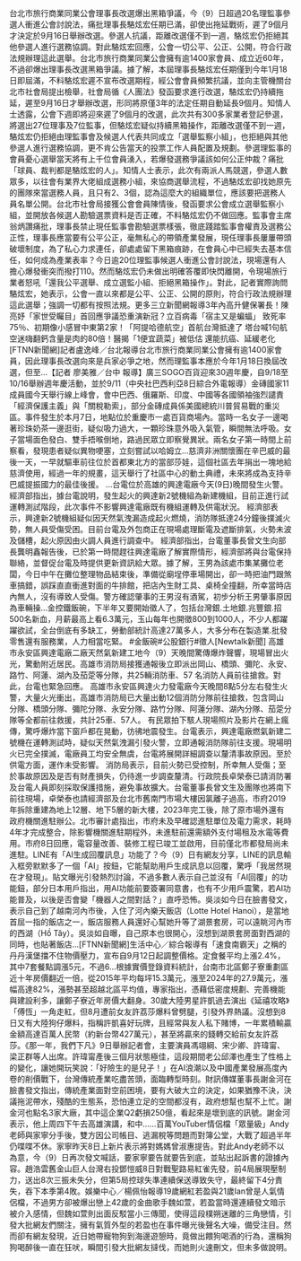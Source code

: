 台北市旅行商業同業公會理事長改選爆出黑箱爭議，今（9）日超過20名理監事參選人衝進公會討說法，痛批理事長駱炫宏任期已滿，卻使出拖延戰術，遲了9個月才決定於9月16日舉辦改選。參選人抗議，距離改選僅不到一週，駱炫宏仍拒絕其他參選人進行選務協調。對此駱炫宏回應，公會一切公平、公正、公開，符合行政法規辦理這此選舉。台北市旅行商業同業公會擁有逾1400家會員、成立近60年，不過卻爆出理事長改選黑箱爭議。據了解，本屆理事長駱炫宏任期僅到今年1月18日即屆滿，不料駱炫宏遲不宣布改選期程，經公會會員頻繁抗議，並向主管機關台北市社會局提出檢舉，社會局循《人團法》發函要求進行改選，駱炫宏仍持續拖延，遲至9月16日才舉辦改選，形同將原僅3年的法定任期自動延長9個月。知情人士透露，公會下週即將迎來遲了9個月的改選，此次共有300多家業者登記參選，將選出27位理事及7位監事，但駱炫宏疑似持續黑箱操作，距離改選僅不到一週，駱炫宏仍拒絕由理監事會及候選人代表共同成立「選舉監察小組」，也拒絕與其他參選人進行選務協調，更不肯公告當天的投票工作人員配置及規劃。參選理監事的會員憂心選舉當天將有上千位會員湧入，若爆發選務爭議該如何公正仲裁？痛批「球員、裁判都是駱炫宏的人」。知情人士表示，此次有兩派人馬競選，參選人數眾多，以往會有業界大佬組成選務小組，來協商選舉流程，不過駱炫宏卻找她原先的團隊來當選務人員，且只有2、3個，認為這麼大的組織單位，應該要把選務人員名單公開。台北市社會局接獲公會會員陳情後，發函要求公會成立選舉監察小組，並開放各候選人勘驗選票資料是否正確，不料駱炫宏仍不做回應。監事會主席翁炳讚痛批，理事長禁止現任監事會勘驗選票樣張，徹底踐踏監事會權責及選務公正性，理事長應當要有公平公正，毫無私心的帶領產業發展，現任理事長屢屢帶頭破壞制度，為了私心力求連任，卻處處留下黑箱痕跡，在會員心中已經失去基本信任，如何成為產業表率？今日逾20位理監事候選人衝進公會討說法，現場還有人擔心爆發衝突而撥打110。然而駱炫宏仍未做出明確答覆即快閃離開，令現場旅行業者怒吼「還我公平選舉、成立選監小組、拒絕黑箱操作」。對此，記者實際詢問駱炫宏，她表示，公會一直以來都是公平、公正、公開的原則，符合行政法規辦理這此選舉；強調一切都有按照法規。更多三立新聞網報導3年內高升健保署長！陳亮妤「家世受矚目」首回應爭議恐重演新冠？立百病毒「宿主又是蝙蝠」 致死率75％、初期像小感冒中東第2家！「阿提哈德航空」首航台灣抵達了 塔台喊1句航空迷嗨翻鈣含量是肉的80倍！醫揭「1便宜蔬菜」被低估 還能抗癌、延緩老化[FTNN新聞網]記者盧逸峰／台北報導台北市旅行商業同業公會擁有逾1400家會員，因此理事長改選向來是兵家必爭之地，然而理監事本應於今年1月18日換屆改選，但至...【記者 廖美雅／台中 報導】廣三SOGO百貨迎來30週年慶，自9/18至10/16舉辦週年慶活動，並於9/11（中央社巴西利亞8日綜合外電報導）金磚國家11成員國今天舉行線上峰會，會中巴西、俄羅斯、印度、中國等各國領袖強烈譴責「經濟保護主義」與「關稅勒索」，部分金磚成員係美國總統川普貿易戰的重災區。事件發生於本月7日，地點位於重慶市一處百貨商場內。當時一名女子一邊喝著珍珠奶茶一邊逛街，疑似吸力過大，一顆珍珠意外吸入氣管，瞬間無法呼吸。女子當場面色發白、雙手捂喉倒地，路過民眾立即察覺異狀。兩名女子第一時間上前察看，發現患者疑似異物哽塞，立刻嘗試以哈姆立...慈濟非洲關懷團在辛巴威的最後一天，一早就驅車前往位於首都東北方的當部莎娃，這個社區去年捐出一塊地給慈濟使用，經過一年的規畫，這天舉行了社區中心的動土典禮，未來將成為支持辛巴威提振國力的最佳後援。 ...台電位於高雄的興達電廠今天(9日)晚間發生火警。經濟部指出，據台電說明，發生起火的興達新2號機組為新建機組，目前正進行試運轉測試階段，此次事件不影響興達電廠既有機組運轉及供電狀況。 經濟部表示，興達新2號機組疑似因天然氣洩漏造成起火燃燒，消防隊抵達24分鐘後撲滅火勢，無人員受傷受困。目前台電及外包商正在現場處理斷電及遮斷排氣，火勢未波及儲槽，起火原因由火調人員進行調查中。 經濟部指出，台電董事長曾文生向部長龔明鑫報告後，已於第一時間趕往興達電廠了解實際情形，經濟部將與台電保持聯絡，並督促台電及時提供更新資訊給大眾。據了解，王男為該處市集某攤位老闆，今日中午在攤位整理物品結束後，準備從廟埕停車場開出，卻一時把油門跟煞車搞錯，誤踩直直衝進對面的牛排館，把店內生財工具、桌椅全撞翻，所幸當時店內無人，沒有導致人受傷。警方確認肇事的王男沒有酒駕，初步分析王男肇事原因為車輛操...金控鐵飯碗，下半年又要開始徵人了，包括台灣銀.土地銀.兆豐銀.招500名新血，月薪最高上看6.3萬元，玉山每年也開徵800到1000人，不少人都躍躍欲試，全台倒底有多缺工，勞動部統計高達27萬多人，大多分布在製造業.批發零售還有服務業，人力相當吃緊。 #金飯碗#公股銀行#徵人[Newtalk新聞] 高雄市永安區興達電廠二廠天然氣新建工地今（9）天晚間驚傳爆炸聲響，現場冒出火光，驚動附近居民。高雄市消防局接獲通報後立即派出岡山、橋頭、彌陀、永安、路竹、阿蓮、湖內及茄萣等分隊，共25輛消防車、57 名消防人員前往搶救。對此，台電也緊急回應。 高雄市永安區興達火力發電廠今天晚間8點5分左右發生火警，大量火光衝出，高雄市消防局已大量出動12個消防分隊前往搶救，包含岡山分隊、橋頭分隊、彌陀分隊、永安分隊、路竹分隊、阿蓮分隊、湖內分隊、茄萣分隊等全都前往救援，共計25車、57人。 有民眾拍下駭人現場照片及影片在網上瘋傳，驚呼爆炸當下窗戶都在晃動，彷彿地震發生。台電表示，興達電廠燃氣新建二號機在運轉測試時，疑似天然氣洩漏引發火警，立即通報消防隊前往支援。現場明火已完全撲滅，電廠員工均安全無虞，台電將展開詳細調查以釐清事故原因。至於供電方面，運作未受影響。 消防局表示，目前火勢已受控制，所幸無人受傷；至於事故原因及是否有財產損失，仍待進一步調查釐清。行政院長卓榮泰已請消防署及台電人員即刻採取保護措施，避免事故擴大。台電董事長曾文生及團隊也將南下前往現場，卓榮泰也請經濟部及台北市舊南門市場大樓因氯離子過高，市府2019年拆除重建為地上12層、地下5層的新大樓，2023年完工後，除了原市場外還有政府機關進駐辦公。北市審計處指出，市府未及早確認進駐單位及電力需求，耗時4年才完成整合，除影響機關進駐期程外，未進駐前還需額外支付場租及水電等費用。市府8日回應，電容量改善、裝修工程已竣工並啟用，目前僅北市都發局尚未進駐。LINE有「AI生成回覆訊息」功能了？今（9）日有網友分享，LINE的訊息輸入框旁默默多了一個「AI」按鈕，它能幫助用戶生成訊息以回覆，驚呼「我居然現在才發現」。貼文曝光引發熱烈討論，不過多數人表示自己並沒有「AI回覆」的功能鈕，部分日本用戶指出，用AI功能前要簽署同意書，也有不少用戶震驚，若AI功能普及，以後是否會變「機器人之間對話？」直呼恐怖。吳淡如今日在臉書發文，表示自己到了越南河內市後，入住了河內樂天飯店（Lotte Hotel Hanoi），是當地首屈一指的飯店之一，飯店服務人員還好心幫她升等了湖景套房，可以遠眺河內市的西湖（Hồ Tây）。吳淡如自曝，自己原本也很開心，沒想到湖景套房面對西湖的同時，也貼著飯店...[FTNN新聞網]生活中心／綜合報導有「速食南霸天」之稱的丹丹漢堡擋不住物價壓力，宣布自9月12日起調整價格。定食餐平均上漲2.4%，其中7套餐點調漲5元，不過6...根據實價登錄資料統計，台南市北區鄭子寮重劃區近十年房價翻近一倍，從2015年平均每坪15.3萬元，漲至2024年的27.9萬元，漲幅高達82%，漲勢甚至超越北區平均值，專家指出，憑藉低密度規劃、完善機能與建設利多，讓鄭子寮近年房價大翻身。30歲大陸男星許凱過去演出《延禧攻略》「傅恆」一角走紅，但8月遭前女友許荔莎爆料曾劈腿，引發外界熱議。沒想到8日又有大陸狗仔爆料，指稱許凱喜好玩牌，且經常與友人私下賭博，一年累積輸贏金額高達百萬人民幣（約新台幣427萬元），甚至將贏來的錢轉交給前女友許荔莎。《那一年，我們下凡》9日舉辦記者會，主要演員馮翊綱、宋少卿、許瑋甯、梁正群等人出席。許瑋甯產後三個月狀態極佳，這段期間老公邱澤也產生了性格上的變化，讓她開玩笑說：「好險生的是兒子！」在AI浪潮以及中國產業發展高度內卷的削價戰下，台灣傳統產業吃盡苦頭，面臨轉型時刻。財訊傳媒董事長謝金河在臉書發文指出，傳統產業面對空前困境，要有大破大立的決定，如果猶豫不決，決議拖泥帶水，殘酷的生態系，恐怕連立足的空間都沒有，政府想幫也幫不上忙。謝金河也點名3家大廠，其中這企業Q2虧損250億，看起來是壞到底的訊號。​謝金河表示，他上周四下午去高雄演講，和中......百萬YouTuber情侶檔「眾量級」Andy老師與家寧分手後，雙方因公司帳目、逃漏稅等問題而對簿公堂，大戰了超過半年仍喋喋不休。家寧昨天8日上新片表示將對媽媽曾淑惠提告。對此Andy老師不以為意，今（9）日再次發文喊話，要家寧要告就要告到底，並貼出起訴書的證據內容。趙浩雲舊金山巨人台灣右投鄧愷威8日對戰聖路易紅雀先發，前4局展現壓制力，送出8次三振未失分，但第5局控球失準連續保送導致失守，最終留下4分責失，吞下本季第4敗。娛樂中心／楊佩怡報導19歲網紅若盈與21歲Ian曾是人氣情侶檔，不過男方卻被爆出戀上42歲的金曲歌手魏如萱，若盈當時還連續發文暗示被介入感情，但魏如萱則出面反駁當小三傳聞，使得這段樸朔迷離的三角戀情，引發大批網友們關注，擁有氣質外型的若盈也在事件曝光後聲名大噪，備受注目。然而卻有網友發現，近日她帶寵物狗到海邊遊憩時，竟做出餵狗喝酒的行為，還稱狗狗喝醉後一直在狂吠，瞬間引發大批網友撻伐，而她則火速刪文，但未多做說明。